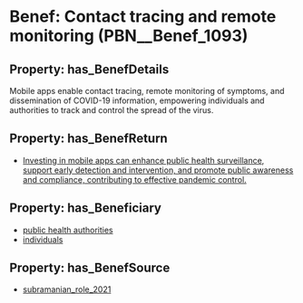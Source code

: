 # Benef: __Contact tracing and remote monitoring__ (PBN__Benef_1093)

## Property: has_BenefDetails

Mobile apps enable contact tracing, remote monitoring of symptoms, and dissemination of COVID-19 information, empowering individuals and authorities to track and control the spread of the virus.

## Property: has_BenefReturn

* [Investing in mobile apps can enhance public health surveillance, support early detection and intervention, and promote public awareness and compliance, contributing to effective pandemic control.](../BenefReturn/PBN__BenefReturn_1222)

## Property: has_Beneficiary

* [public health authorities](../Stakeholder/PBN__Stakeholder_0)
* [individuals](../Stakeholder/PBN__Stakeholder_20)

## Property: has_BenefSource

* [subramanian_role_2021](../Article/PBN__Article_226)

